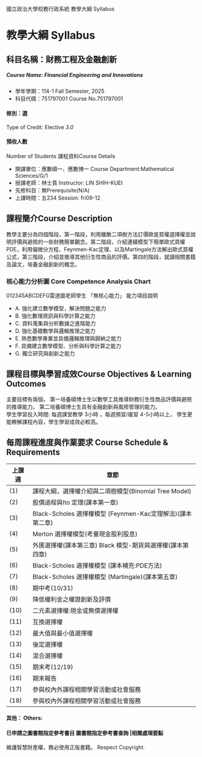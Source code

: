 國立政治大學校務行政系統 教學大綱 Syllabus
# 教學大綱 Syllabus
##  科目名稱：財務工程及金融創新
#####  Course Name: Financial Engineering and Innovations
  * 學年學期：114-1 Fall Semester, 2025 
  * 科目代碼：751797001 Course No.751797001
#### 修別：選
Type of Credit: Elective 
_3.0_
#### 預收人數
Number of Students
課程資料Course Details
  * 開課單位：應數碩一、應數博一 Course Department:Mathematical Sciences/G/1 
  * 授課老師：林士貴 Instructor: LIN SHIH-KUEI 
  * 先修科目：無Prerequisite(N/A)
  * 上課時間：五234 Session: fri09-12 
##  課程簡介Course Description
教學主要分為四個階段，第一階段，利用離散二項樹方法訂價歐是買權選擇權並說明評價與避險的一些財務簡單觀念。第二階段，介紹連續模型下簡單歐式買權PDE，利用偏微分方程、Feynmen-Kac定理、以及Martingale方法解出歐式買權公式，第三階段，介紹並推導其他衍生性商品的評價。第四的階段，就讀相關書籍及論文，培養金融創新的概念。
###  核心能力分析圖 Core Competence Analysis Chart
012345ABCDEFG雷達圖老師學生
「無核心能力」 
能力項目說明
  * A. 強化建立數學模型，解決問題之能力
  * B. 強化數理資訊與科學計算之能力
  * C. 資料蒐集與分析數據之進階能力
  * D. 強化基礎數學與邏輯推理之能力
  * E. 熟悉數學專業並具備邏輯推理與歸納之能力
  * F. 具備建立數學模型、分析與科學計算之能力
  * G. 獨立研究與創新之能力
##  課程目標與學習成效Course Objectives & Learning Outcomes 
主要目標有兩個，
第一培養碩博士生以數學工具推導財務衍生性商品評價與避險的推導能力。
第二培養碩博士生具有金融創新與風險管理的能力。  
學生學習投入時間: 每週課堂教學 3小時 ，每週預習/複習 4-5小時以上，
學生更能瞭解課程內容，學生學習成效必較高。
##  每周課程進度與作業要求 Course Schedule & Requirements
上課週 |  章節  
---|---  
(1) |  課程大綱，選擇權介紹與二項樹模型(Binomial Tree Model)  
(2) |  股價過程與Ito 定理(課本第一章)  
(3) |  Black-Scholes 選擇權模型 (Feynmen-Kac定理解法)(課本第二章)  
(4) |  Merton 選擇權模型(考量現金股利股息)  
(5) |  外匯選擇權(課本第三章) Black 模型-期貨與選擇權(課本第四章)  
(6) |  Black-Scholes 選擇權模型 (課本補充:PDE方法)  
(7) |  Black-Scholes 選擇權模型 (Martingale)(課本第五章)  
(8) |  期中考(10/31)  
(9) |  降低權利金之權證創新及評價  
(10) |  二元素選擇權:現金或無償選擇權  
(11) |  互換選擇權  
(12) |  最大值與最小值選擇權  
(13) |  後定選擇權  
(14) |  混合選擇權  
(15) |  期末考(12/19)  
(16) | 期末報告  
(17) | 參與校內外課程相關學習活動或社會服務  
(18) | 參與校內外課程相關學習活動或社會服務  
####  其他： Others:
####  已申請之圖書館指定參考書目  圖書館指定參考書查詢 |相關處理要點
維護智慧財產權，務必使用正版書籍。 Respect Copyright.